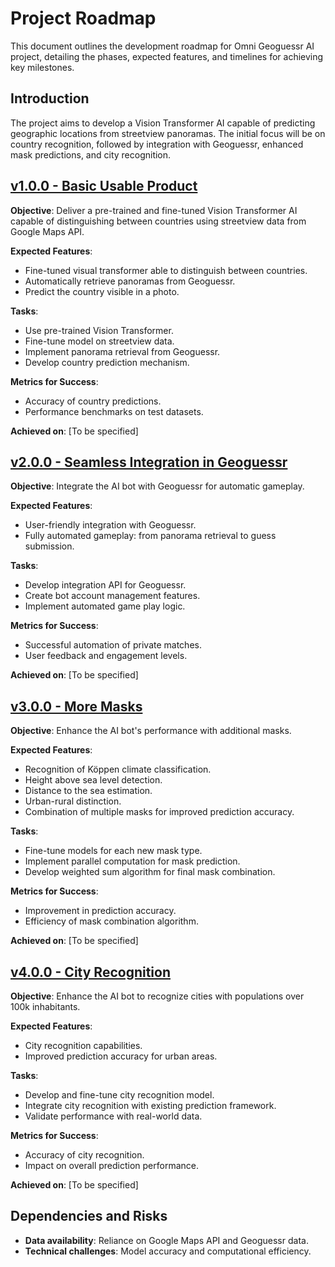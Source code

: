 # Project Roadmap

This document outlines the development roadmap for Omni Geoguessr AI project, detailing the phases, expected features, and timelines for achieving key milestones.

## Introduction

The project aims to develop a Vision Transformer AI capable of predicting geographic locations from streetview panoramas. The initial focus will be on country recognition, followed by integration with Geoguessr, enhanced mask predictions, and city recognition.

## [v1.0.0 - Basic Usable Product](https://github.com/Apsurt/omni-geo-ai/milestone/1)

**Objective**: Deliver a pre-trained and fine-tuned Vision Transformer AI capable of distinguishing between countries using streetview data from Google Maps API.

**Expected Features**:
- Fine-tuned visual transformer able to distinguish between countries.
- Automatically retrieve panoramas from Geoguessr.
- Predict the country visible in a photo.

**Tasks**:
- Use pre-trained Vision Transformer.
- Fine-tune model on streetview data.
- Implement panorama retrieval from Geoguessr.
- Develop country prediction mechanism.

**Metrics for Success**:
- Accuracy of country predictions.
- Performance benchmarks on test datasets.

**Achieved on**: [To be specified]

## [v2.0.0 - Seamless Integration in Geoguessr](https://github.com/Apsurt/omni-geo-ai/milestone/2)

**Objective**: Integrate the AI bot with Geoguessr for automatic gameplay.

**Expected Features**:
- User-friendly integration with Geoguessr.
- Fully automated gameplay: from panorama retrieval to guess submission.

**Tasks**:
- Develop integration API for Geoguessr.
- Create bot account management features.
- Implement automated game play logic.

**Metrics for Success**:
- Successful automation of private matches.
- User feedback and engagement levels.

**Achieved on**: [To be specified]

## [v3.0.0 - More Masks](https://github.com/Apsurt/omni-geo-ai/milestone/3)

**Objective**: Enhance the AI bot's performance with additional masks.

**Expected Features**:
- Recognition of Köppen climate classification.
- Height above sea level detection.
- Distance to the sea estimation.
- Urban-rural distinction.
- Combination of multiple masks for improved prediction accuracy.

**Tasks**:
- Fine-tune models for each new mask type.
- Implement parallel computation for mask prediction.
- Develop weighted sum algorithm for final mask combination.

**Metrics for Success**:
- Improvement in prediction accuracy.
- Efficiency of mask combination algorithm.

**Achieved on**: [To be specified]

## [v4.0.0 - City Recognition](https://github.com/Apsurt/omni-geo-ai/milestone/4)

**Objective**: Enhance the AI bot to recognize cities with populations over 100k inhabitants.

**Expected Features**:
- City recognition capabilities.
- Improved prediction accuracy for urban areas.

**Tasks**:
- Develop and fine-tune city recognition model.
- Integrate city recognition with existing prediction framework.
- Validate performance with real-world data.

**Metrics for Success**:
- Accuracy of city recognition.
- Impact on overall prediction performance.

**Achieved on**: [To be specified]

## Dependencies and Risks

- **Data availability**: Reliance on Google Maps API and Geoguessr data.
- **Technical challenges**: Model accuracy and computational efficiency.
